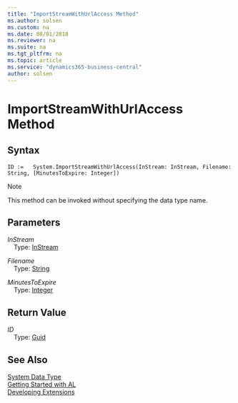 ```yaml
---
title: "ImportStreamWithUrlAccess Method"
ms.author: solsen
ms.custom: na
ms.date: 08/01/2018
ms.reviewer: na
ms.suite: na
ms.tgt_pltfrm: na
ms.topic: article
ms.service: "dynamics365-business-central"
author: solsen
---
```

[//]: # (START>DO_NOT_EDIT)
[//]: # (IMPORTANT:Do not edit any of the content between here and the END>DO_NOT_EDIT.)
[//]: # (Any modifications should be made in the .resx files in the ModernDev repo.)
# ImportStreamWithUrlAccess Method


## Syntax
```
ID :=   System.ImportStreamWithUrlAccess(InStream: InStream, Filename: String, [MinutesToExpire: Integer])
```
> [!NOTE]  
> This method can be invoked without specifying the data type name.  
## Parameters
*InStream*  
&emsp;Type: [InStream](instream-data-type.md)  
  
*Filename*  
&emsp;Type: [String](string-data-type.md)  
  
*MinutesToExpire*  
&emsp;Type: [Integer](integer-data-type.md)  
  


## Return Value
*ID*  
&emsp;Type: [Guid](guid-data-type.md)  
  


[//]: # (IMPORTANT: END>DO_NOT_EDIT)
## See Also
[System Data Type](system-data-type.md)  
[Getting Started with AL](../devenv-get-started.md)  
[Developing Extensions](../devenv-dev-overview.md)